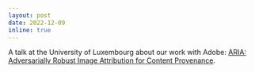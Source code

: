 ```yaml
---
layout: post
date: 2022-12-09
inline: true
---
```


A talk at the University of Luxembourg about our work with Adobe: [ARIA: Adversarially Robust Image Attribution for Content Provenance](https://arxiv.org/abs/2202.12860).